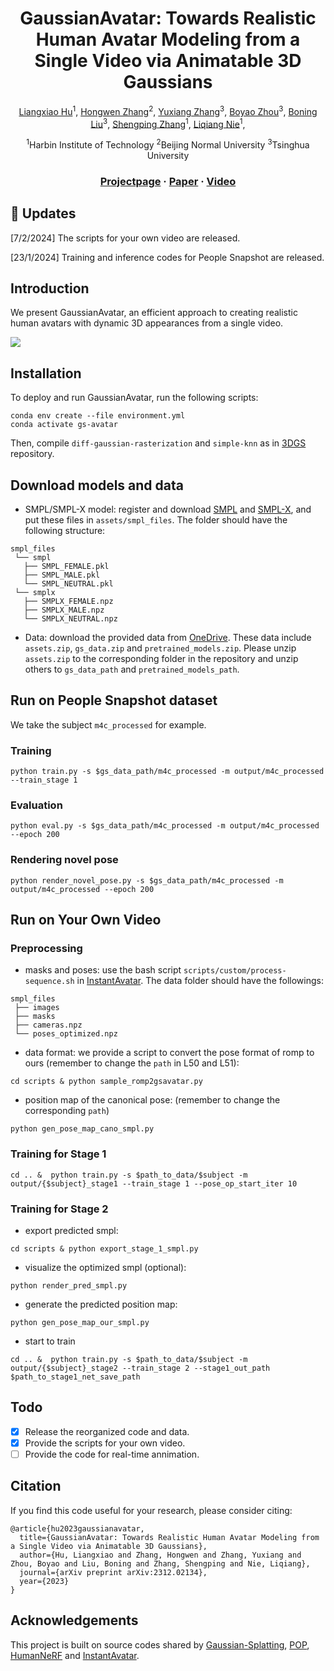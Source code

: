 <div align="center">

# <b>GaussianAvatar</b>: Towards Realistic Human Avatar Modeling from a Single Video via Animatable 3D Gaussians

[Liangxiao Hu](https://huliangxiao.github.io/)<sup>1</sup>, [Hongwen Zhang](https://zhanghongwen.cn/)<sup>2</sup>, [Yuxiang Zhang](https://zhangyux15.github.io/)<sup>3</sup>, [Boyao Zhou](https://yaourtb.github.io/)<sup>3</sup>, [Boning Liu](https://liuboning2.github.io/)<sup>3</sup>, [Shengping Zhang](http://homepage.hit.edu.cn/zhangshengping)<sup>1</sup>, [Liqiang Nie](https://liqiangnie.github.io/)<sup>1</sup>,

<sup>1</sup>Harbin Institute of Technology <sup>2</sup>Beijing Normal University <sup>3</sup>Tsinghua University

### [Projectpage](https://huliangxiao.github.io/GaussianAvatar) · [Paper](https://arxiv.org/abs/2312.02134) · [Video](https://www.youtube.com/watch?v=a4g8Z9nCF-k)

</div>

## :mega: Updates
[7/2/2024] The scripts for your own video are released.

[23/1/2024] Training and inference codes for People Snapshot are released.

## Introduction

We present GaussianAvatar, an efficient approach to creating realistic human avatars with dynamic 3D appearances from a single video. 

![](live_demo/gaussianavatar.gif)


## Installation

To deploy and run GaussianAvatar, run the following scripts:
```
conda env create --file environment.yml
conda activate gs-avatar
```

Then, compile ```diff-gaussian-rasterization``` and ```simple-knn``` as in [3DGS](https://github.com/graphdeco-inria/gaussian-splatting) repository.

## Download models and data 

- SMPL/SMPL-X model: register and download [SMPL](https://smpl.is.tue.mpg.de/) and [SMPL-X](https://smpl-x.is.tue.mpg.de/), and put these files in ```assets/smpl_files```. The folder should have the following structure:
```
smpl_files
 └── smpl
   ├── SMPL_FEMALE.pkl
   ├── SMPL_MALE.pkl
   └── SMPL_NEUTRAL.pkl
 └── smplx
   ├── SMPLX_FEMALE.npz
   ├── SMPLX_MALE.npz
   └── SMPLX_NEUTRAL.npz
```

- Data: download the provided data from [OneDrive](https://hiteducn0-my.sharepoint.com/:f:/g/personal/lx_hu_hit_edu_cn/EsGcL5JGKhVGnaAtJ-rb1sQBR4MwkdJ9EWqJBIdd2mpi2w?e=KnloBM). These data include ```assets.zip```, ```gs_data.zip``` and ```pretrained_models.zip```. Please unzip ```assets.zip``` to the corresponding folder in the repository and unzip others to `gs_data_path` and `pretrained_models_path`.


## Run on People Snapshot dataset

We take the subject `m4c_processed` for example.

### Training

```
python train.py -s $gs_data_path/m4c_processed -m output/m4c_processed --train_stage 1
```

### Evaluation

```
python eval.py -s $gs_data_path/m4c_processed -m output/m4c_processed --epoch 200
```

### Rendering novel pose

```
python render_novel_pose.py -s $gs_data_path/m4c_processed -m output/m4c_processed --epoch 200
```

## Run on Your Own Video

### Preprocessing

- masks and poses: use the bash script `scripts/custom/process-sequence.sh` in [InstantAvatar](https://github.com/tijiang13/InstantAvatar). The data folder should have the followings:
```
smpl_files
 ├── images
 ├── masks
 ├── cameras.npz
 └── poses_optimized.npz
```
- data format: we provide a script to convert the pose format of romp to ours (remember to change the `path` in L50 and L51):
```
cd scripts & python sample_romp2gsavatar.py
```
- position map of the canonical pose: (remember to change the corresponding `path`)
```
python gen_pose_map_cano_smpl.py
```

### Training for Stage 1

```
cd .. &  python train.py -s $path_to_data/$subject -m output/{$subject}_stage1 --train_stage 1 --pose_op_start_iter 10
```

### Training for Stage 2

- export predicted smpl:
```
cd scripts & python export_stage_1_smpl.py
```
- visualize the optimized smpl (optional):
```
python render_pred_smpl.py
```
- generate the predicted position map:
```
python gen_pose_map_our_smpl.py
```
- start to train
```
cd .. &  python train.py -s $path_to_data/$subject -m output/{$subject}_stage2 --train_stage 2 --stage1_out_path $path_to_stage1_net_save_path
```

## Todo

- [x] Release the reorganized code and data.
- [x] Provide the scripts for your own video.
- [ ] Provide the code for real-time annimation. 

## Citation

If you find this code useful for your research, please consider citing:
```
@article{hu2023gaussianavatar,
  title={GaussianAvatar: Towards Realistic Human Avatar Modeling from a Single Video via Animatable 3D Gaussians},
  author={Hu, Liangxiao and Zhang, Hongwen and Zhang, Yuxiang and Zhou, Boyao and Liu, Boning and Zhang, Shengping and Nie, Liqiang},
  journal={arXiv preprint arXiv:2312.02134},
  year={2023}
}
```

## Acknowledgements

This project is built on source codes shared by [Gaussian-Splatting](https://github.com/graphdeco-inria/gaussian-splatting), [POP](https://github.com/qianlim/POP), [HumanNeRF](https://github.com/chungyiweng/humannerf) and [InstantAvatar](https://github.com/tijiang13/InstantAvatar).
